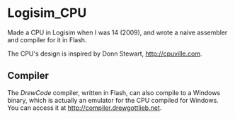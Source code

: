 # Logisim_CPU
Made a CPU in Logisim when I was 14 (2009), and wrote a naive assembler and compiler for it in Flash.

The CPU's design is inspired by Donn Stewart, http://cpuville.com.

## Compiler

The *DrewCode* compiler, written in Flash, can also compile to a Windows binary, which is actually an emulator for the CPU compiled for Windows. You can access it at http://compiler.drewgottlieb.net.

